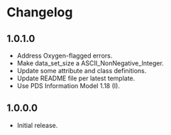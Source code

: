 # Changelog

## 1.0.1.0
- Address Oxygen-flagged errors.
- Make data_set_size a ASCII_NonNegative_Integer.
- Update some attribute and class definitions.
- Update README file per latest template.
- Use PDS Information Model 1.18 (I).

## 1.0.0.0
- Initial release.

